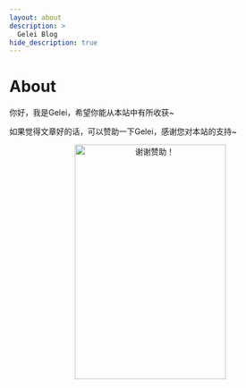 ```yaml
---
layout: about
description: >
  Gelei Blog
hide_description: true
---
```




# About

你好，我是Gelei，希望你能从本站中有所收获~

如果觉得文章好的话，可以赞助一下Gelei，感谢您对本站的支持~

<div style="text-align: center;">
  <img src="../assets/img/about/alipay.jpg" alt="谢谢赞助！" width="270" height="420">
</div>




